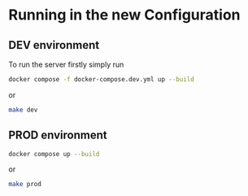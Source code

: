 # Running in the new Configuration

## DEV environment

To run the server firstly simply run

```bash
docker compose -f docker-compose.dev.yml up --build
```

or

```bash
make dev
```

## PROD environment

```bash
docker compose up --build
```

or

```bash
make prod
```

